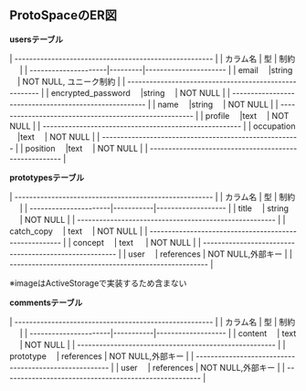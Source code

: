 ## ProtoSpaceのER図

**usersテーブル**   

| ------------------------------------------------------ |
| カラム名	             | 型	     | 制約             　    |
| ---------------------|---------|---------------------- |
| email	              　|string	　| NOT NULL, ユニーク制約  |
| ------------------------------------------------------ |
| encrypted_password	　|string	　|	NOT NULL              |
| ------------------------------------------------------ |
| name	              　|string	　|	NOT NULL              |
| ------------------------------------------------------ |
| profile	            　|text   　|	NOT NULL              |
| ------------------------------------------------------ |
| occupation	        　|text   　|	NOT NULL              |
| ------------------------------------------------------ |
| position	          　|text   　| NOT NULL              |
| ------------------------------------------------------ |


**prototypesテーブル**

| ------------------------------------------------------ |
| カラム名	             | 型	        | 制約          　    |
| ----------------------|-----------|------------------- |
| title	              　| string	　 | NOT NULL           |
| ------------------------------------------------------ |
| catch_copy        	　| text 	   　| NOT NULL           |
| ------------------------------------------------------ |
| concept             　| text 	　   | NOT NULL           |
| ------------------------------------------------------ |
| user  	            　| references | NOT NULL,外部キー   |
| ------------------------------------------------------ |

※imageはActiveStorageで実装するため含まない

**commentsテーブル**

| ------------------------------------------------------ |
| カラム名	             | 型	        | 制約          　    |
| ----------------------|-----------|------------------- |
| content	            　| text	  　 | NOT NULL           |
| ------------------------------------------------------ |
| prototype         	　| references | NOT NULL,外部キー   |
| ------------------------------------------------------ |
| user                　| references | NOT NULL,外部キー   |
| ------------------------------------------------------ |


